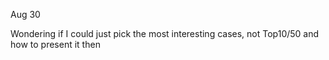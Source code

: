 Aug 30

Wondering if I could just pick the most interesting cases, not Top10/50 and how to present it then
